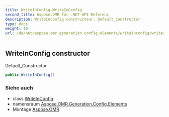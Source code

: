 ```yaml
---
title: WriteInConfig.WriteInConfig
second_title: Aspose.OMR für .NET-API-Referenz
description: WriteInConfig constructeur. Default_Constructor
type: docs
weight: 10
url: /de/net/aspose.omr.generation.config.elements/writeinconfig/writeinconfig/
---
```

## WriteInConfig constructor

Default_Constructor

```csharp
public WriteInConfig()
```

### Siehe auch

* class [WriteInConfig](../)
* namensraum [Aspose.OMR.Generation.Config.Elements](../../writeinconfig/)
* Montage [Aspose.OMR](../../../)


